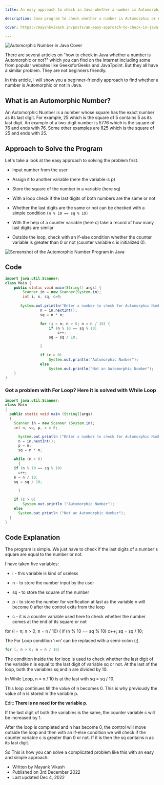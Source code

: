 ```yaml
---
title: An easy approach to check in Java whether a number is Automorphic or not

description: Java program to check whether a number is Automorphic or not.

cover: https://mayankvikash.in/posts/an-easy-approach-to-check-in-java-whether-a-number-is-automorphic-or-not/Automorphic-number-in-java.webp

---
```

![Automorphic Number in Java Cover](https://mayankvikash.in/posts/an-easy-approach-to-check-in-java-whether-a-number-is-automorphic-or-not/Automorphic-number-in-java.webp)

There are several articles on "how to check in Java whether a number is Automorphic or not?" which you can find on the Internet including some from popular websites like GeeksforGeeks and JavaTpoint. But they all have a similar problem. They are not beginners friendly.


In this article, I will show you a beginner-friendly approach to find whether a number is Automorphic or not in Java.


## What is an Automorphic Number?

An Automorphic Number is a number whose square has the exact number as its last digit. For example, 25 which is the square of 5 contains 5 as its last digit. An example of a two-digit number is 5776 which is the square of 76 and ends with 76. Some other examples are 625 which is the square of 25 and ends with 25.

## Approach to Solve the Program

Let's take a look at the easy approach to solving the problem first.

*   Input number from the user
    
*   Assign it to another variable (here the variable is p)
    
*   Store the square of the number in a variable (here sq)
    
*   With a loop check if the last digits of both numbers are the same or not
    
*   Whether the last digits are the same or not can be checked with a simple condition `(n % 10 == sq % 10)`
    
*   With the help of a counter variable (here c) take a record of how many last digits are similar
    
*   Outside the loop, check with an if-else condition whether the counter variable is greater than 0 or not (counter variable c is initialized 0).
    

![Screenshot of the Automorphic Number Program in Java](https://mayankvikash.in/posts/an-easy-approach-to-check-in-java-whether-a-number-is-automorphic-or-not/automorphic-number-screenshot-of-the-code.webp)

## Code

```java
import java.util.Scanner;
class Main {
    public static void main(String[] args) {
        Scanner in = new Scanner(System.in);
        int i, n, sq, c=0;
        
       System.out.println("Enter a number to check for Automorphic Number");
                n = in.nextInt();
                sq = n * n;

                for (i = n; n > 0; n = n / 10) {
                    if (n % 10 == sq % 10)
                        c++;
                    sq = sq / 10;

                }

                if (c > 0)
                    System.out.println("Automorphic Number");
                else
                    System.out.println("Not an Automorphic Number");
    }
}
```

### Got a problem with For Loop? Here it is solved with While Loop

```java
import java.util.Scanner;
class Main
{
  public static void main (String[]args)
  {
    Scanner in = new Scanner (System.in);
    int n, sq, p, c = 0;

      System.out.println ("Enter a number to check for Automorphic Number");
      n = in.nextInt();
      p = n;
      sq = n * n;

    while (n > 0)
      {
	if (n % 10 == sq % 10)
	  c++;
	n = n / 10;
	sq = sq / 10;

      }

    if (c > 0)
        System.out.println ("Automorphic Number");
    else
      System.out.println ("Not an Automorphic Number");
  }
}
```

## Code Explanation

The program is simple. We just have to check if the last digits of a number's square are equal to the number or not.

I have taken five variables:

*   i - this variable is kind of useless
    
*   n - to store the number input by the user
    
*   sq - to store the square of the number
    
*   p - to store the number for verification at last as the variable n will become 0 after the control exits from the loop
    
*   c - it is a counter variable used here to check whether the number comes at the end of its square or not
    

for (i = n; n &gt; 0; n = n / 10) { if (n % 10 == sq % 10) c++; sq = sq / 10;

The For Loop condition 'i=n' can be replaced with a semi-colon (;).

```java
for (; n > 0; n = n / 10)
```

The condition inside the for loop is used to check whether the last digit of the variable n is equal to the last digit of variable sq or not. At the last of the loop, both the variables sq and n are divided by 10.

In While Loop, n = n / 10 is at the last with sq = sq / 10.

This loop continues till the value of n becomes 0. This is why previously the value of n is stored in the variable p.

Edit: **There is no need for the variable p**.

If the last digit of both the variables is the same, the counter variable c will be increased by 1.

After the loop is completed and n has become 0, the control will move outside the loop and then with an if-else condition we will check if the counter variable c is greater than 0 or not. If it is then the sq contains n as its last digit.

So This is how you can solve a complicated problem like this with an easy and simple approach.

- Written by Mayank Vikash
- Published on 3rd December 2022
- Last updated Dec 4, 2022
